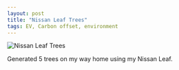 ```yaml
---
layout: post
title: "Nissan Leaf Trees"
tags: EV, Carbon offset, environment
---
```

![Nissan Leaf Trees](http://media.davidkanter.com/Photo-2016-01-21-18-21.jpg)

Generated 5 trees on my way home using my Nissan Leaf. 